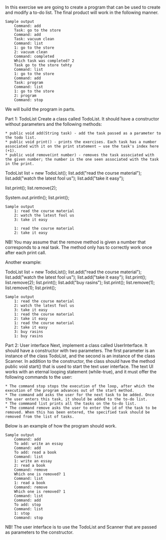 In this exercise we are going to create a program that can be used to create and modify a to-do list. The final product will work in the following manner.

    Sample output
        Command: add
        Task: go to the store
        Command: add
        Task: vacuum clean
        Command: list
        1: go to the store
        2: vacuum clean
        Command: completed
        Which task was completed? 2
        Task go to the store tehty
        Command: list
        1: go to the store
        Command: add
        Task: program
        Command: list
        1: go to the store
        2: program
        Command: stop

We will build the program in parts.

Part 1: TodoList
Create a class called TodoList. It should have a constructor without parameters and the following methods:

    * public void add(String task) - add the task passed as a parameter to the todo list.
    * public void print() - prints the exercises. Each task has a number associated with it on the print statement — use the task's index here (+1).
    * public void remove(int number) - removes the task associated with the given number; the number is the one seen associated with the task in the print.

TodoList list = new TodoList();
list.add("read the course material");
list.add("watch the latest fool us");
list.add("take it easy");

list.print();
list.remove(2);

System.out.println();
list.print();

    Sample output
        1: read the course material
        2: watch the latest fool us
        3: take it easy

        1: read the course material
        2: take it easy

NB! You may assume that the remove method is given a number that corresponds to a real task. The method only has to correctly work once after each print call.

Another example:

TodoList list = new TodoList();
list.add("read the course material");
list.add("watch the latest fool us");
list.add("take it easy");
list.print();
list.remove(2);
list.print();
list.add("buy rasins");
list.print();
list.remove(1);
list.remove(1);
list.print();

    Sample output
        1: read the course material
        2: watch the latest fool us
        3: take it easy
        1: read the course material
        2: take it easy
        1: read the course material
        2: take it easy
        3: buy rasins
        1: buy rasins

Part 2: User interface
Next, implement a class called UserInterface. It should have a constructor with two parameters. The first parameter is an instance of the class TodoList, and the second is an instance of the class Scanner. In addition to the constructor, the class should have the method public void start() that is used to start the text user interface. The text UI works with an eternal looping statement (while-true), and it must offer the following commands to the user:

    * The command stop stops the execution of the loop, after which the execution of the program advances out of the start method.
    * The command add asks the user for the next task to be added. Once the user enters this task, it should be added to the to-do list.
    * The commmand list prints all the tasks on the to-do list.
    * The command remove asks the user to enter the id of the task to be removed. When this has been entered, the specified task should be removed from the list of tasks.

Below is an example of how the program should work.

    Sample output
        Command: add
        To add: write an essay
        Command: add
        To add: read a book
        Command: list
        1: write an essay
        2: read a book
        Command: remove
        Which one is removed? 1
        Command: list
        1: read a book
        Command: remove
        Which one is removed? 1
        Command: list
        Command: add
        To add: stop
        Command: list
        1: stop
        Command: stop

NB! The user interface is to use the TodoList and Scanner that are passed as parameters to the constructor.